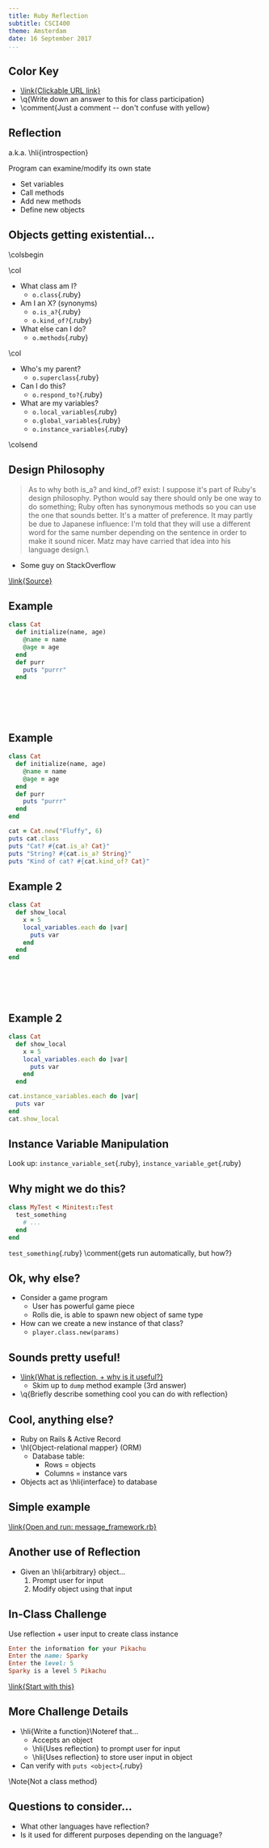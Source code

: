 ```yaml
---
title: Ruby Reflection
subtitle: CSCI400
theme: Amsterdam
date: 16 September 2017
...
```


Color Key
---------

-   [\link{Clickable URL link}](https://www.youtube.com/watch?v=tW8FKkVnqng)
-   \q{Write down an answer to this for class participation}
-   \comment{Just a comment -- don't confuse with yellow}

Reflection
----------

a.k.a. \hli{introspection}

Program can examine/modify its own state

-   Set variables
-   Call methods
-   Add new methods
-   Define new objects

Objects getting existential...
------------------------------

\colsbegin

\col

-   What class am I?
    -   `o.class`{.ruby}
-   Am I an X? (synonyms)
    -   `o.is_a?`{.ruby}
    -   `o.kind_of?`{.ruby}
-   What else can I do?
    -   `o.methods`{.ruby}

\col

-   Who's my parent?
    -   `o.superclass`{.ruby}
-   Can I do this?
    -   `o.respond_to?`{.ruby}
-   What are my variables?
    -   `o.local_variables`{.ruby}
    -   `o.global_variables`{.ruby}
    -   `o.instance_variables`{.ruby}

\colsend

Design Philosophy
-----------------

> As to why both is\_a? and kind\_of? exist: I suppose it's part of Ruby's
> design philosophy. Python would say there should only be one way to do
> something; Ruby often has synonymous methods so you can use the one that
> sounds better. It's a matter of preference. It may partly be due to Japanese
> influence: I'm told that they will use a different word for the same number
> depending on the sentence in order to make it sound nicer. Matz may have
> carried that idea into his language design.\
-   Some guy on StackOverflow

[\link{Source}](https://stackoverflow.com/questions/3893278/ruby-kind-of-vs-instance-of-vs-is-a)

Example
-------

```ruby
class Cat
  def initialize(name, age)
    @name = name
    @age = age
  end
  def purr
    puts "purrr"
  end
```

```ruby






```

Example
-------

```ruby
class Cat
  def initialize(name, age)
    @name = name
    @age = age
  end
  def purr
    puts "purrr"
  end
end
```

```ruby
cat = Cat.new("Fluffy", 6)
puts cat.class
puts "Cat? #{cat.is_a? Cat}"
puts "String? #{cat.is_a? String}"
puts "Kind of cat? #{cat.kind_of? Cat}"
```

Example 2
---------

```ruby
class Cat
  def show_local
    x = 5
    local_variables.each do |var|
      puts var
    end
  end
end
```

```ruby






```

Example 2
---------

```ruby
class Cat
  def show_local
    x = 5
    local_variables.each do |var|
      puts var
    end
  end
```

```ruby
cat.instance_variables.each do |var|
  puts var
end
cat.show_local
```

Instance Variable Manipulation
------------------------------

Look up: `instance_variable_set`{.ruby}, `instance_variable_get`{.ruby}

Why might we do this?
---------------------

```ruby
class MyTest < Minitest::Test
  test_something
    # ...
  end
end
```

`test_something`{.ruby} \comment{gets run automatically, but how?}

Ok, why else?
-------------

-   Consider a game program
    -   User has powerful game piece
    -   Rolls die, is able to spawn new object of same type
-   How can we create a new instance of that class?
    -   `player.class.new(params)`

Sounds pretty useful!
---------------------

-   [\link{What is reflection, + why is it useful?}](https://stackoverflow.com/questions/37628/what-is-reflection-and-why-is-it-useful)
    -   Skim up to `dump` method example (3rd answer)
-   \q{Briefly describe something cool you can do with reflection}

Cool, anything else?
--------------------

-   Ruby on Rails & Active Record
-   \hl{Object-relational mapper} (ORM)
    -   Database table:
        -   Rows = objects
        -   Columns = instance vars
-   Objects act as \hli{interface} to database

Simple example
--------------

[\link{Open and run: message\_framework.rb}](src/message_framework.rb)

Another use of Reflection
-------------------------

-   Given an \hli{arbitrary} object...
    1.  Prompt user for input
    2.  Modify object using that input

In-Class Challenge
------------------

Use reflection + user input to create class instance

```ruby
Enter the information for your Pikachu
Enter the name: Sparky
Enter the level: 5
Sparky is a level 5 Pikachu
```

[\link{Start with this}](src/pikachu.rb)

More Challenge Details
----------------------

-   \hli{Write a function}\Noteref that...
    -   Accepts an object
    -   \hli{Uses reflection} to prompt user for input
    -   \hli{Uses reflection} to store user input in object
-   Can verify with `puts <object>`{.ruby}

\Note{Not a class method}

Questions to consider...
------------------------

-   What other languages have reflection?
-   Is it used for different purposes depending on the language?

